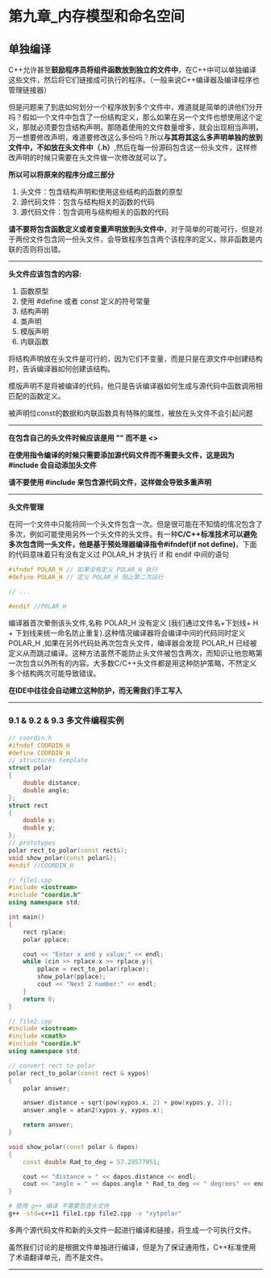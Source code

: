 # 第九章_内存模型和命名空间

## 单独编译

C++允许甚至**鼓励程序员将组件函数放到独立的文件中**，在C++中可以单独编译这些文件，然后将它们链接成可执行的程序。（一般来说C++编译器及编译程序也管理链接器）

但是问题来了到底如何划分一个程序放到多个文件中，难道就是简单的讲他们分开吗？假如一个文件中包含了一份结构定义，那么如果在另一个文件也想使用这个定义，那就必须要包含结构声明，那随着使用的文件数量增多，就会出现相当声明，万一想要修改声明，难道要修改这么多份吗？所以**与其将其这么多声明单独的放到文件中，不如放在头文件中（.h）**,然后在每一份源码包含这一份头文件，这样修改声明的时候只需要在头文件做一次修改就可以了。

**所以可以将原来的程序分成三部分**

1. 头文件：包含结构声明和使用这些结构的函数的原型
2. 源代码文件：包含与结构相关的函数的代码
3. 源代码文件：包含调用与结构相关的函数的代码

**请不要将包含函数定义或者变量声明放到头文件中**，对于简单的可能可行，但是对于两份文件包含同一份头文件，会导致程序包含两个该程序的定义，除非函数是内联的否则将出错。

---

**头文件应该包含的内容:**

1. 函数原型
2. 使用 #define 或者 const 定义的符号常量
3. 结构声明
4. 类声明
5. 模版声明
6. 内联函数

将结构声明放在头文件是可行的，因为它们不变量，而是只是在源文件中创建结构时，告诉编译器如何创建该结构。

模版声明不是将被编译的代码，他只是告诉编译器如何生成与源代码中函数调用相匹配的函数定义。

被声明位const的数据和内联函数具有特殊的属性，被放在头文件不会引起问题

---

**在包含自己的头文件时候应该是用 "" 而不是 <>**

**在使用指令编译的时候只需要添加源代码文件而不需要头文件，这是因为 #include 会自动添加头文件**

**请不要使用 #include 来包含源代码文件，这样做会导致多重声明**

---

**头文件管理**

在同一个文件中只能将同一个头文件包含一次。但是很可能在不知情的情况包含了多次，例如可能使用另外一个头文件的头文件。有一种**C/C++标准技术可以避免多次包含同一头文件，他是基于预处理器编译指令#ifndef(if not define)**，下面的代码意味着只有没有定义过 POLAR_H 才执行 if 和 endif 中间的语句

```cpp
#ifndef POLAR_H // 如果没有定义 POLAR_H 执行
#define POLAR_H // 定义 POLAR_H 阻止第二次运行

// ... 

#endif //POLAR_H
```

编译器首次晕倒该头文件,名称 POLAR_H 没有定义 (我们通过文件名+下划线+ H + 下划线来统一命名防止重复).这种情况编译器将会编译中间的代码同时定义 POLAR_H ,如果在另外代码处再次包含头文件，编译器会发现 POLAR_H 已经被定义从而跳过编译。这种方法虽然不能防止头文件被包含两次，而知识让他忽略第一次包含以外所有的内容。大多数C/C++头文件都是用这种防护策略，不然定义多个结构两次可能导致错误。

**在IDE中往往会自动建立这种防护，而无需我们手工写入**

---

### 9.1 & 9.2 & 9.3 多文件编程实例

```cpp
// coordin.h
#ifndef COORDIN_H
#define COORDIN_H
// structures template
struct polar
{
    double distance;
    double angle;
};
struct rect
{
    double x;
    double y;
};
// prototypes
polar rect_to_polar(const rect&);
void show_polar(const polar&);
#endif //COORDIN_H
```

```cpp
// file1.cpp
#include <iostream>
#include "coordin.h"
using namespace std;

int main()
{
    rect rplace;
    polar pplace;

    cout << "Enter x and y value:" << endl;
    while (cin >> rplace.x >> rplace.y){
        pplace = rect_to_polar(rplace);
        show_polar(pplace);
        cout << "Next 2 number:" << endl;
    }
    return 0;
}
```

```cpp
// file2.cpp
#include <iostream>
#include <cmath>
#include "coordin.h"
using namespace std;

// convert rect to polar
polar rect_to_polar(const rect & xypos)
{
    polar answer;

    answer.distance = sqrt(pow(xypos.x, 2) + pow(xypos.y, 2));
    answer.angle = atan2(xypos.y, xypos.x);

    return answer;
}

void show_polar(const polar & dapos)
{
    const double Rad_to_deg = 57.29577951;

    cout << "distance = " << dapos.distance << endl;
    cout << "angle = " << dapos.angle * Rad_to_deg << " degrees" << endl;
}
```

```sh
# 使用 g++ 编译 不需要包含头文件
g++ -std=c++11 file1.cpp file2.cpp -o "xytpolar"
```

多两个源代码文件和新的头文件一起进行编译和链接，将生成一个可执行文件。

虽然我们讨论的是根据文件单独进行编译，但是为了保证通用性，C++标准使用了术语翻译单元，而不是文件。

---


